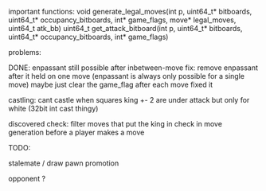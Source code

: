 
important functions:
void generate_legal_moves(int p, uint64_t* bitboards, uint64_t* occupancy_bitboards, int* game_flags, move* legal_moves, uint64_t atk_bb)
uint64_t get_attack_bitboard(int p, uint64_t* bitboards, uint64_t* occupancy_bitboards, int* game_flags)

problems:

DONE:
enpassant still possible after inbetween-move 
fix:
remove enpassant after it held on one move
(enpassant is always only possible for a single move)
maybe just clear the game_flag after each move fixed it

castling:
cant castle when squares king +- 2 are under attack
but only for white (32bit int cast thingy)

discovered check:
filter moves that put the king in check in move generation
before a player makes a move

TODO:

stalemate / draw
pawn promotion

opponent ? 
